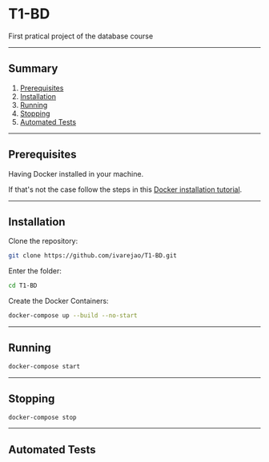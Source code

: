 # T1-BD
First pratical project of the database course

---

## Summary

1. [Prerequisites](#prerequisites)
2. [Installation](#installation)
3. [Running](#running)
4. [Stopping](#stopping)
5. [Automated Tests](#automated-tests)

---

## Prerequisites <a name="prerequisites"></a>

Having Docker installed in your machine.

If that's not the case follow the steps in this [Docker installation tutorial](https://docs.docker.com/engine/install/ubuntu/).

---

## Installation <a name="installation"></a>

Clone the repository:

```bash
git clone https://github.com/ivarejao/T1-BD.git
```

Enter the folder:

```bash
cd T1-BD
```

Create the Docker Containers:

```bash
docker-compose up --build --no-start
```

---

## Running <a name="running"></a>

```bash
docker-compose start
```

---

## Stopping <a name="stopping"></a>

```bash
docker-compose stop
```

---

## Automated Tests <a name="automated-tests"></a>
